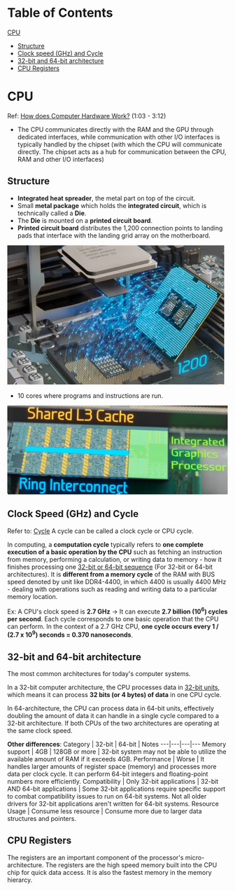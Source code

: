 # Table of Contents

[CPU](#CPU)
  - [Structure](#structure)
  - [Clock speed (GHz) and Cycle](#clock-speed-ghz-and-cycle)
  - [32-bit and 64-bit architecture](#32-bit-and-64-bit-architecture)
  - [CPU Registers](#cpu-registers)

# CPU
Ref: [How does Computer Hardware Work?](https://www.youtube.com/watch?v=d86ws7mQYIg) (1:03 - 3:12)

- The CPU communicates directly with the RAM and the GPU through dedicated interfaces, while communication with other I/O interfaces is typically handled by the chipset (with which the CPU will communicate directly. The chipset acts as a hub for communication between the CPU, RAM and other I/O interfaces)

## Structure
- **Integrated heat spreader**, the metal part on top of the circuit.
- Small **metal package** which holds the **integrated circuit**, which is technically called a **Die**.
- The **Die** is mounted on a **printed circuit board**.
- **Printed circuit board** distributes the 1,200 connection points to landing pads that interface with the landing grid array on the motherboard.

![The structure of a CPU](Images/CPU%201%20The%20structure%20of%20a%20CPU.png)
- 10 cores where programs and instructions are run.

![Shared L3 Cache, Ring Interconnect and Integrated Graphics Processor](Images/CPU%202%20Shared%20L3%20Cache,%20Ring%20Interconnect%20and%20Integrated%20Graphics%20Processor.png)

## Clock Speed (GHz) and Cycle
Refer to: [Cycle](../Computer%20Science/General%20Knowledge.md#cycle)
A cycle can be called a clock cycle or CPU cycle. 

In computing, a **computation cycle** typically refers to **one complete execution of a basic operation by the CPU** such as fetching an instruction from memory, performing a calculation, or writing data to memory - how it finishes processing one [32-bit or 64-bit sequence](../Computer%20Science/General%20Knowledge.md#bit) (For 32-bit or 64-bit architectures). It is **different from a memory cycle** of the RAM with BUS speed denoted by unit like DDR4-4400, in which 4400 is usually 4400 MHz - dealing with operations such as reading and writing data to a particular memory location.

Ex: A CPU's clock speed is **2.7 GHz** → It can execute **2.7 billion (10<sup>6</sup>) cycles per second**. Each cycle corresponds to one basic operation that the CPU can perform. In the context of a 2.7 GHz CPU, **one cycle occurs every 1 / (2.7 x 10<sup>9</sup>) seconds = 0.370 nanoseconds**.

## 32-bit and 64-bit architecture
The most common architectures for today's computer systems. 

In a 32-bit computer architecture, the CPU processes data in [32-bit units](../Computer%20Science/General%20Knowledge.md#bit), which means it can process **32 bits (or 4 bytes) of data** in one CPU cycle. 

In 64-architecture, the CPU can process data in 64-bit units, effectively doubling the amount of data it can handle in a single cycle compared to a 32-bit architecture. If both CPUs of the two architectures are operating at the same clock speed.

**Other differences**:
Category       | 32-bit | 64-bit | Notes 
---|---|---|---
Memory support | 4GB    | 128GB or more | 32-bit system may not be able to utilize the available amount of RAM if it exceeds 4GB.
Performance    | Worse  | It handles larger amounts of register space (memory) and processes more data per clock cycle. It can perform 64-bit integers and floating-point numbers more efficiently.
Compatibility  | Only 32-bit applications | 32-bit AND 64-bit applications | Some 32-bit applications require specific support to combat compatibility issues to run on 64-bit systems. Not all older drivers for 32-bit applications aren't written for 64-bit systems. 
Resource Usage | Consume less resource   | Consume more due to larger data structures and pointers. 

## CPU Registers
The registers are an important component of the processor's micro-architecture. The registers are the high speed memory built into the CPU chip for quick data access. It is also the fastest memory in the memory hierarcy. 
